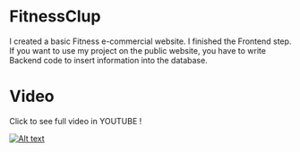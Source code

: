 # FitnessClup
I created a basic Fitness e-commercial website. I finished the Frontend step. If you want to use my project on the public website, you have to write Backend code to insert information into the database.

# Video
Click to see full video in YOUTUBE !

[![Alt text](https://img.youtube.com/vi/Pz5Jsm5O6dc/0.jpg)](https://www.youtube.com/watch?v=Pz5Jsm5O6dc)

